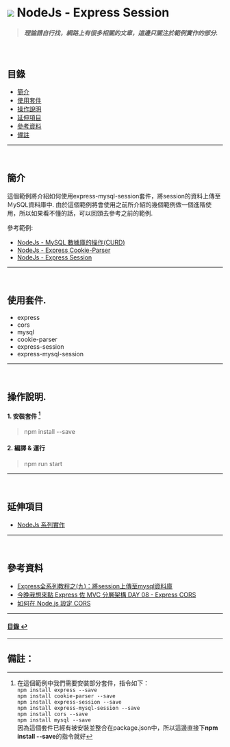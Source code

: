 # ![](https://drive.google.com/uc?id=10INx5_pkhMcYRdx_OO4rXNXxcsvPtBYq) NodeJs - Express Session
> ##### 理論請自行找，網路上有很多相關的文章，這邊只關注於範例實作的部分.

<br>

<!--ts-->
## 目錄
* [簡介](#簡介)
* [使用套件](#使用套件)
* [操作說明](#操作說明)
* [延伸項目](#延伸項目)
* [參考資料](#參考資料)
* [備註](#備註)
<!--te-->

---
<br>

## 簡介
這個範例將介紹如何使用express-mysql-session套件，將session的資料上傳至ＭySQL資料庫中.
由於這個範例將會使用之前所介紹的幾個範例做一個進階使用，所以如果看不懂的話，可以回頭去參考之前的範例.

參考範例:
- [NodeJs - MySQL 數據庫的操作(CURD)](https://github.com/RC-Dev-Tech/nodejs-mysql) <br>
- [NodeJs - Express Cookie-Parser](https://github.com/RC-Dev-Tech/nodejs-express-cookie-parser) <br>
- [NodeJs - Express Session](https://github.com/RC-Dev-Tech/nodejs-express-session) <br>

---
<br>

## 使用套件.
- express
- cors
- mysql
- cookie-parser
- express-session
- express-mysql-session

---
<br>

## 操作說明.
#### 1. 安裝套件 [^1]
> npm install --save
#### 2. 編譯 & 運行
> npm run start

---
<br>

## 延伸項目
* [NodeJs 系列實作](https://github.com/RC-Dev-Tech/nodejs-index) <br>

---
<br>

## 參考資料
* [Express全系列教程之(九)：將session上傳至mysql資料庫](https://www.zendei.com/article/74354.html) <br>
* [今晚我想來點 Express 佐 MVC 分層架構 DAY 08 - Express CORS](https://ithelp.ithome.com.tw/articles/10242452) <br>
* [如何在 Node.js 設定 CORS](https://note.pcwu.net/2017/03/16/nodejs-cors/) <br>


---
<!--ts-->
#### [目錄 ↩](#目錄)
<!--te-->
---
## 備註：

[^1]: 在這個範例中我們需要安裝部分套件，指令如下：<br>
`npm install express --save` <br>
`npm install cookie-parser --save` <br>
`npm install express-session --save` <br>
`npm install express-mysql-session --save` <br>
`npm install cors --save` <br>
`npm install mysql --save` <br>
因為這個套件已經有被安裝並整合在package.json中，所以這邊直接下**npm install --save**的指令就好